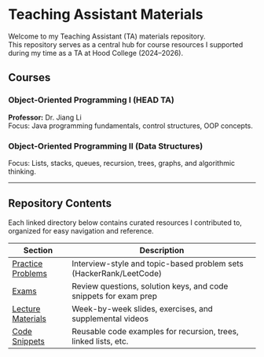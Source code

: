 # Teaching Assistant Materials

Welcome to my Teaching Assistant (TA) materials repository.  
This repository serves as a central hub for course resources I supported during my time as a TA at Hood College (2024–2026).


## Courses

###  Object-Oriented Programming I (HEAD TA)  
**Professor:** Dr. Jiang Li  
Focus: Java programming fundamentals, control structures, OOP concepts.

###  Object-Oriented Programming II (Data Structures)  
Focus: Lists, stacks, queues, recursion, trees, graphs, and algorithmic thinking.

---

## Repository Contents

Each linked directory below contains curated resources I contributed to, organized for easy navigation and reference.

| Section | Description |
|---------|-------------|
| [Practice Problems](./OOP%20II/practice-problems/README.md) | Interview-style and topic-based problem sets (HackerRank/LeetCode) |
| [Exams](./OOP%20II/exams/README.md) | Review questions, solution keys, and code snippets for exam prep |
| [Lecture Materials](./OOP%20II/overview/README.md) | Week-by-week slides, exercises, and supplemental videos |
| [Code Snippets](./OOP%20II/exams/code-snippets/README.md) | Reusable code examples for recursion, trees, linked lists, etc. |

